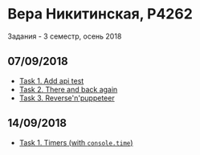 # Вера Никитинская, P4262

Задания - 3 семестр, осень 2018

## 07/09/2018
- [Task 1. Add api test](0709/task1)
- [Task 2. There and back again](0709/task2)
- [Task 3. Reverse'n'puppeteer](0709/task2)

## 14/09/2018
- [Task 1. Timers (with `console.time`)](1409/task1/part1)
